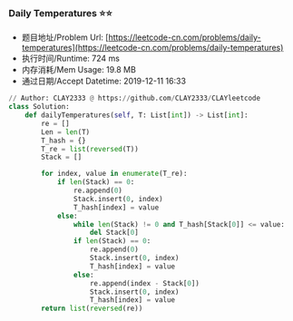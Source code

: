 
### Daily Temperatures :star::star:
- 题目地址/Problem Url: [https://leetcode-cn.com/problems/daily-temperatures](https://leetcode-cn.com/problems/daily-temperatures)
- 执行时间/Runtime: 724 ms 
- 内存消耗/Mem Usage: 19.8 MB
- 通过日期/Accept Datetime: 2019-12-11 16:33
```python
// Author: CLAY2333 @ https://github.com/CLAY2333/CLAYleetcode
class Solution:
    def dailyTemperatures(self, T: List[int]) -> List[int]:
        re = []
        Len = len(T)
        T_hash = {}
        T_re = list(reversed(T))
        Stack = []

        for index, value in enumerate(T_re):
            if len(Stack) == 0:
                re.append(0)
                Stack.insert(0, index)
                T_hash[index] = value
            else:
                while len(Stack) != 0 and T_hash[Stack[0]] <= value:
                    del Stack[0]
                if len(Stack) == 0:
                    re.append(0)
                    Stack.insert(0, index)
                    T_hash[index] = value
                else:
                    re.append(index - Stack[0])
                    Stack.insert(0, index)
                    T_hash[index] = value
        return list(reversed(re))

```
